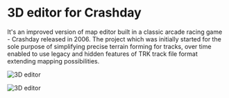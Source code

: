 # 3D editor for Crashday
It's an improved version of map editor built in a classic arcade racing game - Crashday released in 2006. The project which was initially started for the sole purpose of simplifying precise terrain forming for tracks, over time enabled to use legacy and hidden features of TRK track file format extending mapping possibilities.

![3D editor](https://lh3.googleusercontent.com/eSs-83hphMaJ2w1s1C2wa-QXt5MwvySKISeE12jlrpiDwPOKKvVwNGb3oCK1X0OcqabgcAcyk2A1sPWWcSFathtWSMtdDpJ48aHZeiXjRqxkE8iKtpr3m-ke42ov6KibGujKAE0l-Q=w2400)

![3D editor](https://lh3.googleusercontent.com/hNUSkr71sOG6NW6JXrMwzBl_-WLSOTifVsvtwa_C1ugiGyw-2fAywxqhFausm3YNEFFWBoIOX7Lmx2yFUaoQIi3C9aCwT-tWoXMc9UuAdKRFrOw3lckaHMQVLfRlWfsVAPOrhXBDbw=w2400)
```
